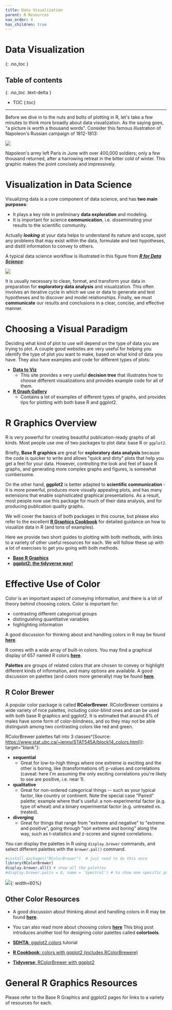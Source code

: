 ```yaml
---
title: Data Visualization
parent: R Resources
nav_order: 4
has_children: true
---
```


# Data Visualization
{: .no_toc }


## Table of contents
{: .no_toc .text-delta }

- TOC
{:toc}

---

Before we dive in to the nuts and bolts of plotting in R, let's take a few minutes to think more broadly about data visualization. As the saying goes, "a picture is worth a thousand words". Consider this famous illustration of Napoleon's Russian campaign of 1812-1813:

![](Images/Minard_Napolen_1812.jpg)

Napoleon's army left Paris in June with over 400,000 soldiers; only a few thousand returned, after a harrowing retreat in the bitter cold of winter. This graphic makes the point concisely and impressively.


# Visualization in Data Science

Visualizing data is a core component of data science, and has **two main purposes**:

+ It plays a key role in preliminary **data exploration** and modeling.
+ It is important for science **communication**, i.e. disseminating your results to the scientific community.

Actually ***looking*** at your data helps to understand its nature and scope, spot any problems that may exist within the data, formulate and test hypotheses, and distill information to convey to others.

A typical data science workflow is illustrated in this figure from [***R for Data Science***](https://r4ds.had.co.nz/explore-intro.html):

![](Images/data_viz_cycle.png)

It is usually necessary to clean, format, and transform your data in preparation for **exploratory data analysis** and visualization. This often involves an iterative cycle in which we use or data to generate and test hypotheses and to discover and model relationships. Finally, we must **communicate** our results and conclusions in a clear, concise, and effective manner.


# Choosing a Visual Paradigm

Deciding what kind of plot to use will depend on the type of data you are trying to plot. A couple good websites are very useful for helping you identify the type of plot you want to make, based on what kind of data you have. They also have examples and code for different types of plots:

+ [**Data to Viz**](https://www.data-to-viz.com/)
  + This site provides a very useful **decision tree** that illustrates how to choose different visualizations and provides example code for all of them.
+ [**R Graph Gallery**](https://www.r-graph-gallery.com/index.html)
  + Contains a lot of examples of different types of graphs, and provides tips for plotting with both base R and ggplot2.


# R Graphics Overview

R is very powerful for creating beautiful publication-ready graphs of all kinds. Most people use one of two packages to plot data: base R or `ggplot2`.

Briefly, **Base R graphics** are great for **exploratory data analysis** because the code is quicker to write and allows "quick and dirty" plots that help you get a feel for your data. However, controlling the look and feel of base R graphs, and generating more complex graphs and figures, is somewhat cumbersome.

On the other hand, **ggplot2** is better adapted to **scientific communication** - it is more powerful, produces more visually appealing plots, and has many extensions that enable sophisticated graphical presentations. As a result, most people now use this package for much of their data analysis, and for producing publication quality graphs.

We will cover the basics of both packages in this course, but please also refer to the excellent [**R Graphics Cookbook**](https://r-graphics.org/index.html) for detailed guidance on how to visualize data in R (and tons of examples).

Here we provide two short guides to plotting with both methods, with links to a variety of other useful resources for each. We will follow these up with a lot of exercises to get you going with both methods.

+ [**Base R Graphics**](1_base_r.html)
+ [**ggplot2: the tidyverse way!**](3_ggplot2.html)


# Effective Use of Color

Color is an important aspect of conveying information, and there is a lot of theory behind choosing colors. Color is important for:

+ contrasting different categorical groups
+ distinguishing quantitative variables
+ highlighting information

A good discussion for thinking about and handling colors in R may be found [**here**](https://bookdown.org/hneth/ds4psy/D-apx-colors.html).

R comes with a wide array of built-in colors. You may find a graphical display of 657 named R colors [**here**](https://www.datanovia.com/en/blog/awesome-list-of-657-r-color-names/).

**Palettes** are groups of related colors that are chosen to convey or highlight different kinds of information, and many options are available. A good discussion on palettes (and colors more generally) may be found [**here**](https://bookdown.org/hneth/ds4psy/D-1-apx-colors-intro.html).

## R Color Brewer

A popular color package is called **RColorBrewer**. RColorBrewer contains a wide variety of nice palettes, including color-blind ones and can be used with both base R graphics and ggplot2. It is estimated that around 8% of males have some form of color-blindness, and so they may not be able distinguish among two contrasting colors like red and green.

RColorBrewer palettes fall into 3 classes^[Source: https://www.stat.ubc.ca/~jenny/STAT545A/block14_colors.html]{: target="blank"}:

+ **sequential**
  - Great for low-to-high things where one extreme is exciting and the other is boring, like (transformations of) p-values and correlations (caveat: here I'm assuming the only exciting correlations you're likely to see are positive, i.e. near 1).
+ **qualitative**
  - Great for non-ordered categorical things -- such as your typical factor, like country or continent. Note the special case "Paired" palette; example where that's useful: a non-experimental factor (e.g. type of wheat) and a binary experimental factor (e.g. untreated vs. treated).
+ **diverging**
  - Great for things that range from "extreme and negative" to "extreme and positive", going through "non extreme and boring" along the way, such as t-statistics and z-scores and signed correlations.

You can display the palettes in R using `display.brewer` commands, and select different palettes with the `brewer.pal()` command.

```r
#install.packages("RColorBrewer")  # just need to do this once
library(RColorBrewer)
display.brewer.all() # show all the palettes
#display.brewer.pal(n = 8, name = 'Spectral') # to show one specific palette
```

![](Images/color_brewer_palettes.png){: width=60%}


## Other Color Resources

+ A good discussion about thinking about and handling colors in R may be found [**here**](https://bookdown.org/hneth/ds4psy/D-apx-colors.html).
+ You can also read more about choosing colors [**here**](http://www.sthda.com/english/wiki/the-elements-of-choosing-colors-for-great-data-visualization-in-r)
This blog post introduces another tool for designing color palettes called **colortools**.

+ [**SDHTA**: ggplot2 colors](http://www.sthda.com/english/wiki/ggplot2-colors-how-to-change-colors-automatically-and-manually) tutorial
+ [**R Cookbook**: colors with ggplot2 (includes RColorBrewere)](http://www.cookbook-r.com/Graphs/Colors_(ggplot2))
+ [**Tidyverse**: RColorBrewer with ggplot2](https://ggplot2.tidyverse.org/reference/scale_brewer.html)


# General R Graphics Resources

Please refer to the Base R Graphics and ggplot2 pages for links to a variety of resources for each.

